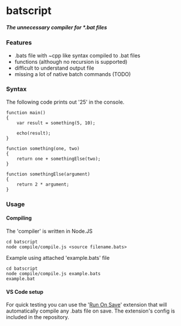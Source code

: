 # batscript
##### The unnecessary compiler for *.bat files
### Features
- .bats file with ~cpp like syntax compiled to .bat files
- functions (although no recursion is supported)
- difficult to understand output file
- missing a lot of native batch commands (TODO)

### Syntax
The following code prints out '25' in the console.
```
function main()
{
	var result = something(5, 10);

	echo(result);
}

function something(one, two)
{
	return one + somethingElse(two);
}

function somethingElse(argument)
{
	return 2 * argument;
}
```
### Usage
#### Compiling
The 'compiler' is written in Node.JS
```
cd batscript
node compile/compile.js <source filename.bats>
```
Example using attached 'example.bats' file
```
cd batscript
node compile/compile.js example.bats
example.bat
```
#### VS Code setup
For quick testing you can use the '[Run On Save](https://marketplace.visualstudio.com/items?itemName=emeraldwalk.RunOnSave)' extension that will automatically compile any .bats file on save.
The extension's config is included in the repository.
